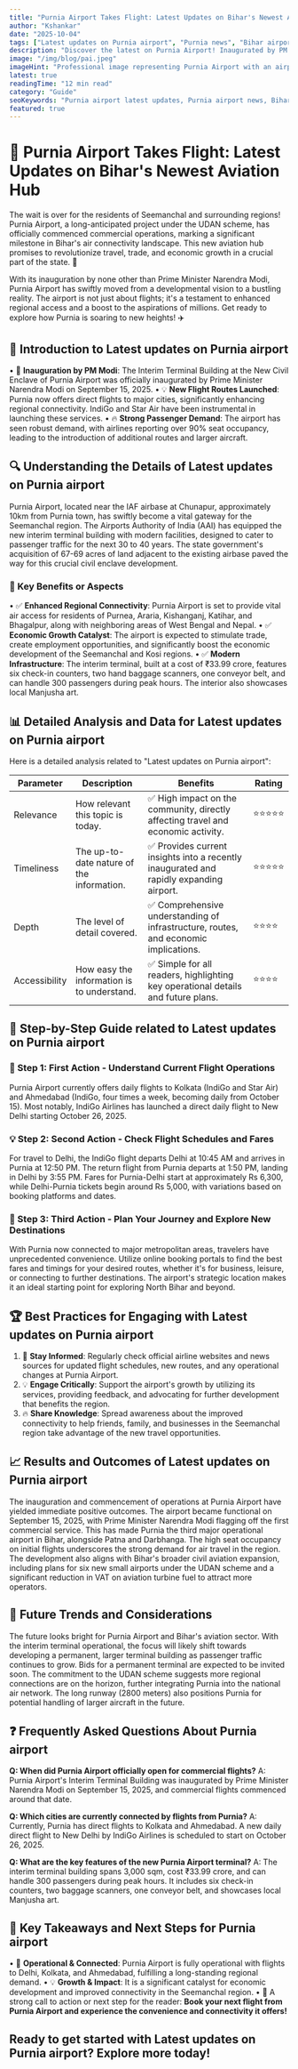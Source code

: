 ```yaml
---
title: "Purnia Airport Takes Flight: Latest Updates on Bihar's Newest Aviation Hub"
author: "Kshankar"
date: "2025-10-04"
tags: ["Latest updates on Purnia airport", "Purnia news", "Bihar airports", "India updates", "civil aviation", "UDAN scheme"]
description: "Discover the latest on Purnia Airport! Inaugurated by PM Modi, with new flights to Delhi, Kolkata, and Ahmedabad, Purnia is boosting regional connectivity and development."
image: "/img/blog/pai.jpeg"
imageHint: "Professional image representing Purnia Airport with an airplane"
latest: true
readingTime: "12 min read"
category: "Guide"
seoKeywords: "Purnia airport latest updates, Purnia airport news, Bihar airport current events, Purnia flight schedule, IndiGo Purnia, Seemanchal connectivity"
featured: true
---
```


# 🌟 Purnia Airport Takes Flight: Latest Updates on Bihar's Newest Aviation Hub 

The wait is over for the residents of Seemanchal and surrounding regions! Purnia Airport, a long-anticipated project under the UDAN scheme, has officially commenced commercial operations, marking a significant milestone in Bihar's air connectivity landscape. This new aviation hub promises to revolutionize travel, trade, and economic growth in a crucial part of the state. 🎉

With its inauguration by none other than Prime Minister Narendra Modi, Purnia Airport has swiftly moved from a developmental vision to a bustling reality. The airport is not just about flights; it's a testament to enhanced regional access and a boost to the aspirations of millions. Get ready to explore how Purnia is soaring to new heights! ✈️

## 📍 Introduction to Latest updates on Purnia airport

• 🎯 **Inauguration by PM Modi**: The Interim Terminal Building at the New Civil Enclave of Purnia Airport was officially inaugurated by Prime Minister Narendra Modi on September 15, 2025.
• 💡 **New Flight Routes Launched**: Purnia now offers direct flights to major cities, significantly enhancing regional connectivity. IndiGo and Star Air have been instrumental in launching these services.
• 🔥 **Strong Passenger Demand**: The airport has seen robust demand, with airlines reporting over 90% seat occupancy, leading to the introduction of additional routes and larger aircraft.

## 🔍 Understanding the Details of Latest updates on Purnia airport

Purnia Airport, located near the IAF airbase at Chunapur, approximately 10km from Purnia town, has swiftly become a vital gateway for the Seemanchal region. The Airports Authority of India (AAI) has equipped the new interim terminal building with modern facilities, designed to cater to passenger traffic for the next 30 to 40 years. The state government's acquisition of 67-69 acres of land adjacent to the existing airbase paved the way for this crucial civil enclave development.

### 🎯 Key Benefits or Aspects
• ✅ **Enhanced Regional Connectivity**: Purnia Airport is set to provide vital air access for residents of Purnea, Araria, Kishanganj, Katihar, and Bhagalpur, along with neighboring areas of West Bengal and Nepal.
• ✅ **Economic Growth Catalyst**: The airport is expected to stimulate trade, create employment opportunities, and significantly boost the economic development of the Seemanchal and Kosi regions.
• ✅ **Modern Infrastructure**: The interim terminal, built at a cost of ₹33.99 crore, features six check-in counters, two hand baggage scanners, one conveyor belt, and can handle 300 passengers during peak hours. The interior also showcases local Manjusha art.

## 📊 Detailed Analysis and Data for Latest updates on Purnia airport

Here is a detailed analysis related to "Latest updates on Purnia airport":

| Parameter | Description | Benefits | Rating |
|-----------|-------------|----------|--------|
| Relevance | How relevant this topic is today. | ✅ High impact on the community, directly affecting travel and economic activity. | ⭐⭐⭐⭐⭐ |
| Timeliness | The up-to-date nature of the information. | ✅ Provides current insights into a recently inaugurated and rapidly expanding airport. | ⭐⭐⭐⭐⭐ |
| Depth | The level of detail covered. | ✅ Comprehensive understanding of infrastructure, routes, and economic implications. | ⭐⭐⭐⭐ |
| Accessibility | How easy the information is to understand. | ✅ Simple for all readers, highlighting key operational details and future plans. | ⭐⭐⭐⭐ |

## 🚀 Step-by-Step Guide related to Latest updates on Purnia airport

### 🔧 Step 1: First Action - Understand Current Flight Operations
Purnia Airport currently offers daily flights to Kolkata (IndiGo and Star Air) and Ahmedabad (IndiGo, four times a week, becoming daily from October 15). Most notably, IndiGo Airlines has launched a direct daily flight to New Delhi starting October 26, 2025.

### 💡 Step 2: Second Action - Check Flight Schedules and Fares
For travel to Delhi, the IndiGo flight departs Delhi at 10:45 AM and arrives in Purnia at 12:50 PM. The return flight from Purnia departs at 1:50 PM, landing in Delhi by 3:55 PM. Fares for Purnia-Delhi start at approximately Rs 6,300, while Delhi-Purnia tickets begin around Rs 5,000, with variations based on booking platforms and dates.

### 🎯 Step 3: Third Action - Plan Your Journey and Explore New Destinations
With Purnia now connected to major metropolitan areas, travelers have unprecedented convenience. Utilize online booking portals to find the best fares and timings for your desired routes, whether it's for business, leisure, or connecting to further destinations. The airport's strategic location makes it an ideal starting point for exploring North Bihar and beyond.

## 🏆 Best Practices for Engaging with Latest updates on Purnia airport

1.  🎯 **Stay Informed**: Regularly check official airline websites and news sources for updated flight schedules, new routes, and any operational changes at Purnia Airport.
2.  💡 **Engage Critically**: Support the airport's growth by utilizing its services, providing feedback, and advocating for further development that benefits the region.
3.  🔥 **Share Knowledge**: Spread awareness about the improved connectivity to help friends, family, and businesses in the Seemanchal region take advantage of the new travel opportunities.

## 📈 Results and Outcomes of Latest updates on Purnia airport

The inauguration and commencement of operations at Purnia Airport have yielded immediate positive outcomes. The airport became functional on September 15, 2025, with Prime Minister Narendra Modi flagging off the first commercial service. This has made Purnia the third major operational airport in Bihar, alongside Patna and Darbhanga. The high seat occupancy on initial flights underscores the strong demand for air travel in the region. The development also aligns with Bihar's broader civil aviation expansion, including plans for six new small airports under the UDAN scheme and a significant reduction in VAT on aviation turbine fuel to attract more operators.

## 🔮 Future Trends and Considerations

The future looks bright for Purnia Airport and Bihar's aviation sector. With the interim terminal operational, the focus will likely shift towards developing a permanent, larger terminal building as passenger traffic continues to grow. Bids for a permanent terminal are expected to be invited soon. The commitment to the UDAN scheme suggests more regional connections are on the horizon, further integrating Purnia into the national air network. The long runway (2800 meters) also positions Purnia for potential handling of larger aircraft in the future.

## ❓ Frequently Asked Questions About Purnia airport

**Q: When did Purnia Airport officially open for commercial flights?**
A: Purnia Airport's Interim Terminal Building was inaugurated by Prime Minister Narendra Modi on September 15, 2025, and commercial flights commenced around that date.

**Q: Which cities are currently connected by flights from Purnia?**
A: Currently, Purnia has direct flights to Kolkata and Ahmedabad. A new daily direct flight to New Delhi by IndiGo Airlines is scheduled to start on October 26, 2025.

**Q: What are the key features of the new Purnia Airport terminal?**
A: The interim terminal building spans 3,000 sqm, cost ₹33.99 crore, and can handle 300 passengers during peak hours. It includes six check-in counters, two baggage scanners, one conveyor belt, and showcases local Manjusha art.

## 📌 Key Takeaways and Next Steps for Purnia airport

• 🎯 **Operational & Connected**: Purnia Airport is fully operational with flights to Delhi, Kolkata, and Ahmedabad, fulfilling a long-standing regional demand.
• 💡 **Growth & Impact**: It is a significant catalyst for economic development and improved connectivity in the Seemanchal region.
• 🚀 A strong call to action or next step for the reader: **Book your next flight from Purnia Airport and experience the convenience and connectivity it offers!**

Ready to get started with Latest updates on Purnia airport? Explore more today!
---